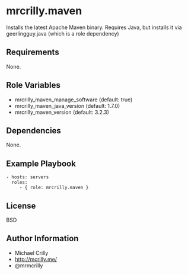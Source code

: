 # mrcrilly.maven

Installs the latest Apache Maven binary. Requires Java, but installs it via geerlingguy.java (which is a role dependency)

Requirements
------------

None.

Role Variables
--------------

- mrcrilly_maven_manage_software (default: true)
- mrcrilly_maven_java_version (default: 1.7.0)
- mrcrilly_maven_version (default: 3.2.3)

Dependencies
------------

None.

Example Playbook
----------------

    - hosts: servers
      roles:
         - { role: mrcrilly.maven }

License
-------

BSD

Author Information
------------------

- Michael Crilly
- http://mcrilly.me/
- @mrmcrilly

